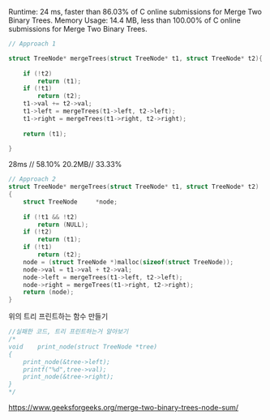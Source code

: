 Runtime: 24 ms, faster than 86.03% of C online submissions for Merge Two Binary Trees.
Memory Usage: 14.4 MB, less than 100.00% of C online submissions for Merge Two Binary Trees.

```c
// Approach 1

struct TreeNode* mergeTrees(struct TreeNode* t1, struct TreeNode* t2){
    
    if (!t2)
        return (t1);
    if (!t1)
        return (t2);
    t1->val += t2->val;
    t1->left = mergeTrees(t1->left, t2->left);
    t1->right = mergeTrees(t1->right, t2->right);
    
    return (t1);
    
}

```



28ms // 58.10%
20.2MB// 33.33%

```c
// Approach 2
struct TreeNode* mergeTrees(struct TreeNode* t1, struct TreeNode* t2)
{
    struct TreeNode     *node;
    
    if (!t1 && !t2)
        return (NULL);
    if (!t2)
        return (t1);
    if (!t1)
        return (t2);
    node = (struct TreeNode *)malloc(sizeof(struct TreeNode));
    node->val = t1->val + t2->val;
    node->left = mergeTrees(t1->left, t2->left);
    node->right = mergeTrees(t1->right, t2->right);
    return (node);
}
```



위의 트리 프린트하는 함수 만들기

```c
//실패한 코드, 트리 프린트하는거 알아보기
/*
void    print_node(struct TreeNode *tree)
{
    print_node(&tree->left);
    printf("%d",tree->val);
	print_node(&tree->right);
}
*/
```





https://www.geeksforgeeks.org/merge-two-binary-trees-node-sum/